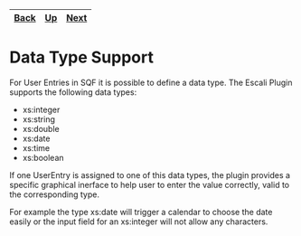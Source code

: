 | [Back](../01_multi-fix/README.md) | [Up](../README.md) | [Next](../03_enum/README.md) |
|--|--|--|

# Data Type Support 

For User Entries in SQF it is possible to define a data type. 
The Escali Plugin supports the following data types: 

- xs:integer 
- xs:string 
- xs:double 
- xs:date 
- xs:time 
- xs:boolean

If one UserEntry is assigned to one of this data types, the plugin provides a specific graphical inerface to help user to enter the value correctly, valid to the corresponding type.

For example the type xs:date will trigger a calendar to choose the date easily or the input field for an xs:integer will not allow any characters. 
